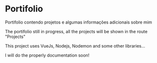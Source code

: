 # Portifolio

Portifolio contendo projetos e algumas informações adicionais sobre mim

The portifolio still in progress, all the projects will be shown in the route "Projects"

This project uses VueJs, Nodejs, Nodemon and some other libraries...

I will do the properly documentation soon!
